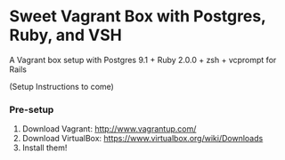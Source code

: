 Sweet Vagrant Box with Postgres, Ruby, and VSH
==============================================

A Vagrant box setup with Postgres 9.1 + Ruby 2.0.0 + zsh + vcprompt for Rails

(Setup Instructions to come)

### Pre-setup
1. Download Vagrant: http://www.vagrantup.com/
2. Download VirtualBox: https://www.virtualbox.org/wiki/Downloads
3. Install them!
